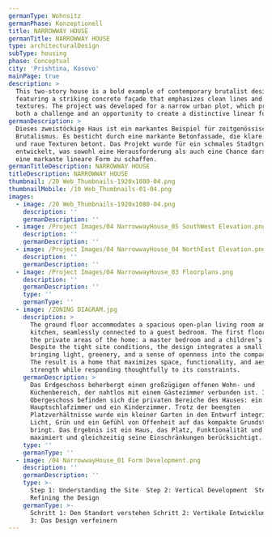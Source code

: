 ```yaml
---
germanType: Wohnsitz
germanPhase: Konzeptionell
title: NARROWWAY HOUSE
germanTitle: NARROWWAY HOUSE
type: architecturalDesign
subType: housing
phase: Conceptual
city: 'Prishtina, Kosovo'
mainPage: true
description: >
  This two-story house is a bold example of contemporary brutalist design,
  featuring a striking concrete façade that emphasizes clean lines and raw
  textures. The project was developed for a narrow urban plot, which presented
  both a challenge and an opportunity to create a distinctive linear form.
germanDescription: >
  Dieses zweistöckige Haus ist ein markantes Beispiel für zeitgenössischen
  Brutalismus. Es besticht durch eine markante Betonfassade, die klare Linien
  und raue Texturen betont. Das Projekt wurde für ein schmales Stadtgrundstück
  entwickelt, was sowohl eine Herausforderung als auch eine Chance darstellte,
  eine markante lineare Form zu schaffen.
germanTitleDescription: NARROWWAY HOUSE
titleDescription: NARROWWAY HOUSE
thumbnail: /20 Web_Thumbnails-1920x1080-04.png
thumbnailMobile: /10 Web_Thumbnails-01-04.png
images:
  - image: /20 Web_Thumbnails-1920x1080-04.png
    description: ''
    germanDescription: ''
  - image: /Project Images/04 NarrowwayHouse_05 SouthWest Elevation.png
    description: ''
    germanDescription: ''
  - image: /Project Images/04 NarrowwayHouse_04 NorthEast Elevation.png
    description: ''
    germanDescription: ''
  - image: /Project Images/04 NarrowwayHouse_03 Floorplans.png
    description: ''
    germanDescription: ''
    type: ''
    germanType: ''
  - image: /ZONING DIAGRAM.jpg
    description: >
      The ground floor accommodates a spacious open-plan living room and
      kitchen, seamlessly connected to a guest bedroom. The first floor includes
      the private areas of the home: a master bedroom and a children’s room.
      Despite the tight site conditions, the design integrates a small garden,
      bringing light, greenery, and a sense of openness into the compact plot.
      The result is a home that maximizes space, functionality, and aesthetic
      strength while responding thoughtfully to its constraints.
    germanDescription: >
      Das Erdgeschoss beherbergt einen großzügigen offenen Wohn- und
      Küchenbereich, der nahtlos mit einem Gästezimmer verbunden ist. Im
      Obergeschoss befinden sich die privaten Bereiche des Hauses: ein
      Hauptschlafzimmer und ein Kinderzimmer. Trotz der beengten
      Platzverhältnisse wurde ein kleiner Garten in den Entwurf integriert, der
      Licht, Grün und ein Gefühl von Offenheit auf das kompakte Grundstück
      bringt. Das Ergebnis ist ein Haus, das Platz, Funktionalität und Ästhetik
      maximiert und gleichzeitig seine Einschränkungen berücksichtigt.
    type: ''
    germanType: ''
  - image: /04 NarrowwayHouse_01 Form Development.png
    description: ''
    germanDescription: ''
    type: >-
      Step 1: Understanding the Site  Step 2: Vertical Development  Step 3:
      Refining the Design
    germanType: >-
      Schritt 1: Den Standort verstehen Schritt 2: Vertikale Entwicklung Schritt
      3: Das Design verfeinern
---
```


